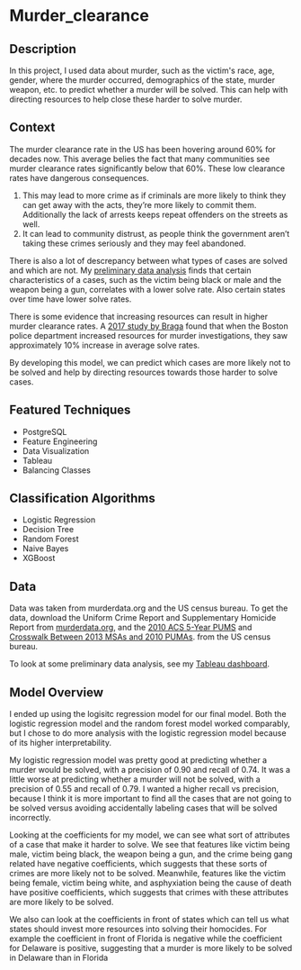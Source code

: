 # Murder_clearance

## Description
In this project, I used data about murder, such as the victim's race, age, gender, where the murder occurred, demographics of the state,
murder weapon, etc. to predict whether a murder will be solved.  This can help with directing resources to help close these harder
to solve murder.

## Context

The murder clearance rate in the US has been hovering around 60% for decades now.  This average belies the fact that many communities see murder
clearance rates significantly below that 60%.  These low clearance rates have dangerous consequences.  

1. This may lead to more crime as if criminals are more likely to think they can get away with the acts, they’re more likely to commit them. 
Additionally the lack of arrests keeps repeat offenders on the streets as well.  
2. It can lead to community distrust, as people think the government aren’t taking these crimes seriously and they may feel abandoned.

There is also a lot of descrepancy between what types of cases are solved and which are not.  My [preliminary data analysis](https://public.tableau.com/profile/julia.nguyen4200#!/vizhome/MurderClearance/Dashboard1) finds that certain 
characteristics of a cases, such as the victim being black or male and the weapon being a gun, correlates with a lower solve rate.  Also certain
states over time have lower solve rates.

There is some evidence that increasing resources can result in higher murder clearance rates.  A [2017 study by 
Braga](https://www.hks.harvard.edu/sites/default/files/centers/rappaport/files/braga_homicideclearance%20v7.pdf) found that when the
Boston police department increased resources for murder investigations, they saw approximately 10% increase in average solve rates.  

By developing this model, we can predict which cases are more likely not to be solved and help by directing resources towards
those harder to solve cases.


## Featured Techniques
 * PostgreSQL
 * Feature Engineering
 * Data Visualization
 * Tableau
 * Balancing Classes
 
 ## Classification Algorithms
  * Logistic Regression
  * Decision Tree
  * Random Forest
  * Naive Bayes
  * XGBoost
  

## Data
Data was taken from murderdata.org and the US census bureau.  To get the data, download the Uniform Crime Report and
Supplementary Homicide Report from [murderdata.org](http://www.murderdata.org/p/data-docs.html), and the [2010 ACS 5-Year PUMS](https://www.census.gov/programs-surveys/acs/microdata/access.2010.html) and [Crosswalk Between 2013 MSAs and 2010 PUMAs](https://usa.ipums.org/usa-action/variables/met2013#description_section).
from the US census bureau.  

To look at some preliminary data analysis, see my [Tableau dashboard](https://public.tableau.com/profile/julia.nguyen4200#!/vizhome/MurderClearance/Dashboard1).


## Model Overview
I ended up using the logisitc regression model for our final model.  Both the logistic regression model and the random forest model worked comparably, but I chose to do more analysis with the logistic regression model because of its higher interpretability.

My logistic regression model was pretty good at predicting whether a murder would be solved, with a precision of 0.90 and recall of 0.74.  It was a little worse at predicting whether a murder will not be solved, with a precision of 0.55 and recall of 0.79.  I wanted a higher recall vs precision, because I think it is more important to find all the cases that are not going to be solved versus avoiding accidentally labeling cases that will be solved incorrectly.

Looking at the coefficients for my model, we can see what sort of attributes of a case that make it harder to solve.  We see that features like victim being male, victim being black, the weapon being a gun, and the crime being gang related have negative coefficients, which suggests that these sorts of crimes are more likely not to be solved.  Meanwhile, features like the victim being female, victim being white, and asphyxiation being the cause of death have positive coefficients, which suggests that crimes with these attributes are more likely to be solved.

We also can look at the coefficients in front of states which can tell us what states should invest more resources into solving their homocides.  For example the coefficient in front of Florida is negative while the coefficient for Delaware is positive, suggesting that a murder is more likely to be solved in Delaware than in Florida

